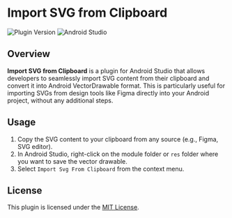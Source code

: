 # Import SVG from Clipboard

![Plugin Version](https://img.shields.io/badge/version-1.0.0-blue) ![Android Studio](https://img.shields.io/badge/Android%20Studio-plugin-green)

<!-- Plugin description -->

## Overview

**Import SVG from Clipboard** is a plugin for Android Studio that allows developers to seamlessly import SVG content from their clipboard and convert it into Android VectorDrawable format. This is particularly useful for importing SVGs from design tools like Figma directly into your Android project, without any additional steps.

## Usage

1. Copy the SVG content to your clipboard from any source (e.g., Figma, SVG editor).
2. In Android Studio, right-click on the module folder or `res` folder where you want to save the vector drawable.
3. Select `Import Svg From Clipboard` from the context menu.

<!-- Plugin description end -->

## License

This plugin is licensed under the [MIT License](LICENSE).